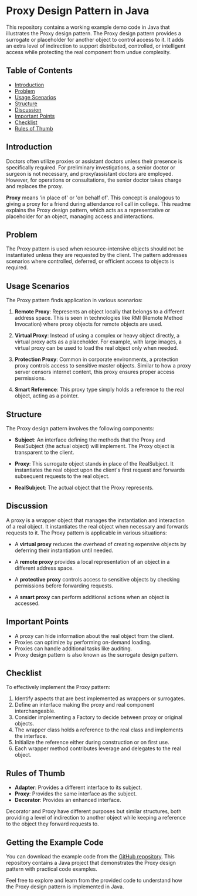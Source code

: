 # Proxy Design Pattern in Java

This repository contains a working example demo code in Java that illustrates the Proxy design pattern. The Proxy design pattern provides a surrogate or placeholder for another object to control access to it. It adds an extra level of indirection to support distributed, controlled, or intelligent access while protecting the real component from undue complexity.

## Table of Contents

- [Introduction](#introduction)
- [Problem](#problem)
- [Usage Scenarios](#usage-scenarios)
- [Structure](#structure)
- [Discussion](#discussion)
- [Important Points](#important-points)
- [Checklist](#checklist)
- [Rules of Thumb](#rules-of-thumb)

## Introduction

Doctors often utilize proxies or assistant doctors unless their presence is specifically required. For preliminary investigations, a senior doctor or surgeon is not necessary, and proxy/assistant doctors are employed. However, for operations or consultations, the senior doctor takes charge and replaces the proxy.

**Proxy** means 'in place of' or 'on behalf of'. This concept is analogous to giving a proxy for a friend during attendance roll call in college. This readme explains the Proxy design pattern, which acts as a representative or placeholder for an object, managing access and interactions.

## Problem

The Proxy pattern is used when resource-intensive objects should not be instantiated unless they are requested by the client. The pattern addresses scenarios where controlled, deferred, or efficient access to objects is required.

## Usage Scenarios

The Proxy pattern finds application in various scenarios:

1. **Remote Proxy**: Represents an object locally that belongs to a different address space. This is seen in technologies like RMI (Remote Method Invocation) where proxy objects for remote objects are used.

2. **Virtual Proxy**: Instead of using a complex or heavy object directly, a virtual proxy acts as a placeholder. For example, with large images, a virtual proxy can be used to load the real object only when needed.

3. **Protection Proxy**: Common in corporate environments, a protection proxy controls access to sensitive master objects. Similar to how a proxy server censors internet content, this proxy ensures proper access permissions.

4. **Smart Reference**: This proxy type simply holds a reference to the real object, acting as a pointer.

## Structure

The Proxy design pattern involves the following components:

- **Subject**: An interface defining the methods that the Proxy and RealSubject (the actual object) will implement. The Proxy object is transparent to the client.

- **Proxy**: This surrogate object stands in place of the RealSubject. It instantiates the real object upon the client's first request and forwards subsequent requests to the real object.

- **RealSubject**: The actual object that the Proxy represents.

## Discussion

A proxy is a wrapper object that manages the instantiation and interaction of a real object. It instantiates the real object when necessary and forwards requests to it. The Proxy pattern is applicable in various situations:

- A **virtual proxy** reduces the overhead of creating expensive objects by deferring their instantiation until needed.

- A **remote proxy** provides a local representation of an object in a different address space.

- A **protective proxy** controls access to sensitive objects by checking permissions before forwarding requests.

- A **smart proxy** can perform additional actions when an object is accessed.

## Important Points

- A proxy can hide information about the real object from the client.
- Proxies can optimize by performing on-demand loading.
- Proxies can handle additional tasks like auditing.
- Proxy design pattern is also known as the surrogate design pattern.

## Checklist

To effectively implement the Proxy pattern:

1. Identify aspects that are best implemented as wrappers or surrogates.
2. Define an interface making the proxy and real component interchangeable.
3. Consider implementing a Factory to decide between proxy or original objects.
4. The wrapper class holds a reference to the real class and implements the interface.
5. Initialize the reference either during construction or on first use.
6. Each wrapper method contributes leverage and delegates to the real object.

## Rules of Thumb

- **Adapter**: Provides a different interface to its subject.
- **Proxy**: Provides the same interface as the subject.
- **Decorator**: Provides an enhanced interface.

Decorator and Proxy have different purposes but similar structures, both providing a level of indirection to another object while keeping a reference to the object they forward requests to.

## Getting the Example Code

You can download the example code from the [GitHub repository](https://github.com/premaseem/designPatterns/tree/4bb9beca7bab5b5e71d02b76e4f1ad48fce4aca6/ZipDownloadableProjects). This repository contains a Java project that demonstrates the Proxy design pattern with practical code examples.

Feel free to explore and learn from the provided code to understand how the Proxy design pattern is implemented in Java.
